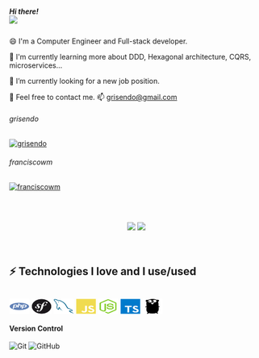 <h5 align="left">Hi there! <br><img src="https://media.giphy.com/media/hvRJCLFzcasrR4ia7z/giphy.gif" width="100px"></h5>

😄 I'm a Computer Engineer and Full-stack developer.

🌱 I'm currently learning more about DDD, Hexagonal architecture, CQRS, microservices...

🔭 I’m currently looking for a new job position.

💬 Feel free to contact me. 
📫 grisendo@gmail.com


  <h6>grisendo</h6>
<a href="https://github.com/ryo-ma/github-profile-trophy"><img src="https://github-profile-trophy.vercel.app/?username=grisendo" alt="grisendo" /></a> 
  <h6>franciscowm</h6>
<a href="https://github.com/ryo-ma/github-profile-trophy"><img src="https://github-profile-trophy.vercel.app/?username=franciscowm" alt="franciscowm" /></a> 

<br/><br/>

<div align="center">
  <img height="180em" src="https://github-readme-stats.vercel.app/api?username=grisendo&show_icons=true&theme=gradient&include_all_commits=true&count_private=true"/>
  <img height="180em" src="https://github-readme-stats.vercel.app/api/top-langs/?username=grisendo&layout=compact&langs_count=7&theme=gradient"/>
</div>
<br/><br/>  
  
## ⚡ Technologies I love and I use/used
  
<div style="display: inline_block"><br>
  <img align="center" alt="PHP" title="PHP" height="30" width="40" src="https://raw.githubusercontent.com/devicons/devicon/master/icons/php/php-plain.svg">
  <img align="center" alt="Symfony" title="Symfony" height="30" width="40" src="https://raw.githubusercontent.com/devicons/devicon/master/icons/symfony/symfony-original.svg">
    <img align="center" alt="MySQL" title="MySQL" height="30" width="40" src="https://raw.githubusercontent.com/devicons/devicon/master/icons/mysql/mysql-plain.svg">
  <img align="center" alt="JavaScript" title="JavaScript" height="30" width="40" src="https://raw.githubusercontent.com/devicons/devicon/master/icons/javascript/javascript-plain.svg">
  <img align="center" alt="Node.js" title="Node.js" height="30" width="40" src="https://raw.githubusercontent.com/devicons/devicon/master/icons/nodejs/nodejs-original.svg">
  <img align="center" alt="typescript" title="TypeScript" height="30" width="40" src="https://raw.githubusercontent.com/devicons/devicon/master/icons/typescript/typescript-plain.svg">
  <img align="center" alt="go" title="Go" height="30" width="40" src="https://raw.githubusercontent.com/devicons/devicon/master/icons/go/go-plain.svg">
</div>
  
  <h4>Version Control</h4>  

![Git](https://img.shields.io/badge/git-%23F05033.svg?style=for-the-badge&logo=git&logoColor=white&style=plastic)  ![GitHub](https://img.shields.io/badge/github-%23121011.svg?style=for-the-badge&logo=github&logoColor=white&style=plastic)
